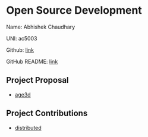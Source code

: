 # Open Source Development

Name: Abhishek Chaudhary

UNI: ac5003

Github: [link](https://github.com/A-Chaudhary)

GitHub README: [link](https://github.com/A-Chaudhary/A-Chaudhary/blob/main/README.md)

## Project Proposal
- [age3d](./projects/python/age3d.md)

## Project Contributions
- [distributed](./projects/python/distributed.md)
